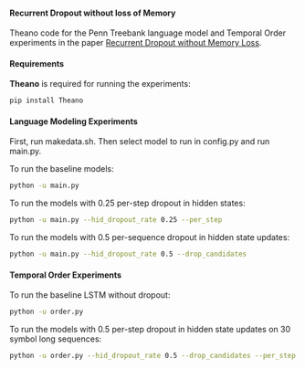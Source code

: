 #### Recurrent Dropout without loss of Memory

Theano code for the Penn Treebank language model and Temporal Order experiments in the paper [Recurrent Dropout without Memory Loss](https://arxiv.org/abs/1603.05118).

#### Requirements

**Theano** is required for running the experiments:

```bash
pip install Theano
```

#### Language Modeling Experiments

First, run makedata.sh. Then select model to run in config.py and run main.py.

To run the baseline models:
```bash
python -u main.py
```

To run the models with 0.25 per-step dropout in hidden states:
```bash
python -u main.py --hid_dropout_rate 0.25 --per_step
```

To run the models with 0.5 per-sequence dropout in hidden state updates:
```bash
python -u main.py --hid_dropout_rate 0.5 --drop_candidates
```

#### Temporal Order Experiments

To run the baseline LSTM without dropout:
```bash
python -u order.py
```

To run the models with 0.5 per-step dropout in hidden state updates on 30 symbol long sequences:
```bash
python -u order.py --hid_dropout_rate 0.5 --drop_candidates --per_step --low 10 --high 20 --length 30
```
